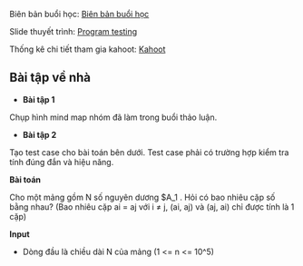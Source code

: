 Biên bản buổi học: [Biên bản buổi học](Biên%20bản%20buổi%20học.xlsx)

Slide thuyết trình: [Program testing](Program%20Testing.pptx)

Thống kê chi tiết tham gia kahoot: [Kahoot](câu%20hỏi%20về%20program%20testing.xlsx)

<h2>
  Bài tập về nhà
</h2>

- **Bài tập 1** 

Chụp hình mind map nhóm đã làm trong buổi thảo luận.

- **Bài tập 2** 

Tạo test case cho bài toán bên dưới. Test case phải có trường hợp kiểm tra tính đúng đắn và hiệu năng.

**Bài toán**

Cho một mảng gồm N số nguyên dương $A_1 . Hỏi có bao nhiêu cặp số bằng nhau? (Bao nhiêu cặp ai = aj với i ≠ j, (ai, aj) và (aj, ai) chỉ được tính là 1 cặp)

**Input**
- Dòng đầu là chiều dài N của mảng (1 <= n <= 10^5) 


